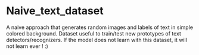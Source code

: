 # Naive_text_dataset
A naive approach that generates random images and labels of text in simple colored background.
Dataset useful to train/test new prototypes of text detectors/recognizers. If the model does not learn with this dataset, it will not learn ever ! :)
